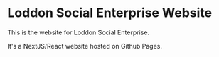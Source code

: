 # Loddon Social Enterprise Website

This is the website for Loddon Social Enterprise.

It's a NextJS/React website hosted on Github Pages.
